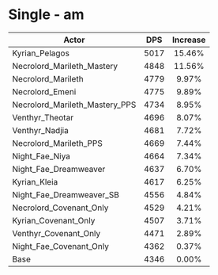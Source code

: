 # Single - am
| Actor | DPS | Increase |
|---|:---:|:---:|
|Kyrian_Pelagos|5017|15.46%|
|Necrolord_Marileth_Mastery|4848|11.56%|
|Necrolord_Marileth|4779|9.97%|
|Necrolord_Emeni|4775|9.89%|
|Necrolord_Marileth_Mastery_PPS|4734|8.95%|
|Venthyr_Theotar|4696|8.07%|
|Venthyr_Nadjia|4681|7.72%|
|Necrolord_Marileth_PPS|4669|7.44%|
|Night_Fae_Niya|4664|7.34%|
|Night_Fae_Dreamweaver|4637|6.70%|
|Kyrian_Kleia|4617|6.25%|
|Night_Fae_Dreamweaver_SB|4556|4.84%|
|Necrolord_Covenant_Only|4529|4.21%|
|Kyrian_Covenant_Only|4507|3.71%|
|Venthyr_Covenant_Only|4471|2.89%|
|Night_Fae_Covenant_Only|4362|0.37%|
|Base|4346|0.00%|
